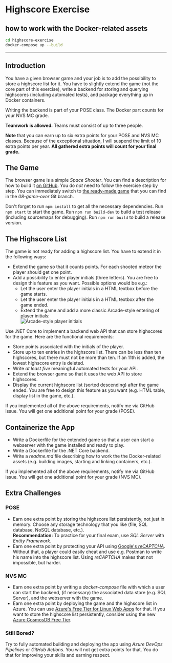 # Highscore Exercise

## how to work with the Docker-related assets

```bash
cd highscore-exercise
docker-compose up --build
```

---

## Introduction

You have a given browser game and your job is to add the possibility to store a highscore list for it. You have to slightly extend the game (not the core part of this exercise), write a backend for storing and querying highscores (including automated tests), and package everything up in Docker containers.

Writing the backend is part of your POSE class. The Docker part counts for your NVS MC grade.

**Teamwork is allowed.** Teams must consist of up to three people.

**Note** that you can earn up to six extra points for your POSE and NVS MC classes. Because of the exceptional situation, I will suspend the limit of 10 extra points per year. **All gathered extra points will count for your final grade.**

## The Game

The browser game is a simple *Space Shooter*. You can find a description for how to build it [on GitHub](https://linz.coderdojo.net/trainingsanleitungen/web/space-shooter.html). You do *not* need to follow the exercise step by step. You can immediately switch to [the ready-made game](https://github.com/rstropek/ts-space-shooter-starter/tree/08-game-over) that you can find in the *08-game-over* Git branch.

Don't forget to run `npm install` to get all the necessary dependencies. Run `npm start` to start the game. Run `npm run build-dev` to build a test release (including sourcemaps for debugging). Run `npm run build` to build a release version.

## The Highscore List

The game is not ready for adding a highscore list. You have to extend it in the following ways:

* Extend the game so that it counts points. For each shooted meteor the player should get one point.
* Add a possibility to enter player initials (three letters). You are free to design this feature as you want. Possible options would be e.g.:
  * Let the user enter the player initials in a HTML textbox before the game starts.
  * Let the user enter the player initials in a HTML textbox after the game ended.
  * Extend the game and add a more classic Arcade-style entering of player initials:<br/>
    ![Arcade-style player initials](https://www.mikesarcade.com/estore/prod/frogger/images/hsentry-1.png)

Use .NET Core to implement a backend web API that can store highscores for the game. Here are the functional requirements:

* Store points associated with the initials of the player.
* Store up to ten entries in the highscore list. There can be less than ten highscores, but there must not be more than ten. If an 11th is added, the lowest highscore entry is deleted.
* Write *at least five* meaningful automated tests for your API.
* Extend the browser game so that it uses the web API to store highscores.
* Display the current highscore list (sorted descending) after the game ended. You are free to design this feature as you want (e.g. HTML table, display list in the game, etc.).

If you implemented all of the above requirements, notify me via GitHub issue. You will get one additional point for your grade (POSE).

## Containerize the App

* Write a Dockerfile for the extended game so that a user can start a webserver with the game installed and ready to play.
* Write a Dockerfile for the .NET Core backend.
* Write a *readme.md* file describing how to work the the Docker-related assets (e.g. building images, starting and linking containers, etc.).

If you implemented all of the above requirements, notify me via GitHub issue. You will get one additional point for your grade (NVS MC).

## Extra Challenges

### POSE

* Earn one extra point by storing the highscore list persistently, not just in memory. Choose any storage technology that you like (file, SQL database, NoSQL database, etc.).<br/> **Recommendation:** To practice for your final exam, use *SQL Server* with *Entity Framework*.
* Earn one extra point by protecting your API using [Google's *reCAPTCHA*](https://developers.google.com/recaptcha/intro). Without that, a player could easily cheat and use e.g. Postman to write his name into the highscore list. Using *reCAPTCHA* makes that not impossible, but harder.

### NVS MC

* Earn one extra point by writing a *docker-compose* file with which a user can start the backend, (if necessary) the associated data store (e.g. SQL Server), and the webserver with the game.
* Earn one extra point by deploying the game and the highscore list in Azure. You can use [Azure's Free Tier for Linux Web Apps](https://azure.microsoft.com/en-us/blog/azure-app-service-update-free-linux-tier-python-and-java-support-and-more/) for that. If you want to store the highscore list persistently, consider using the new [Azure CosmosDB Free Tier](https://azure.microsoft.com/en-us/updates/azure-cosmos-db-free-tier-is-now-available/).

### Still Bored?

Try to fully automated building and deploying the app using *Azure DevOps Pipelines* or *GitHub Actions*. You will not get extra points for that. You do that for improving your skills and earning respect.

